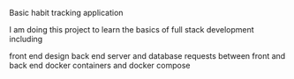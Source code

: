 Basic habit tracking application

I am doing this project to learn the basics of full stack development including

front end design
back end server and database
requests between front and back end
docker containers and docker compose